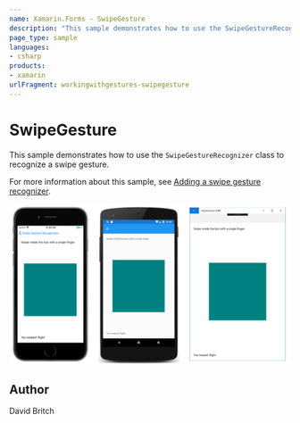 ```yaml
---
name: Xamarin.Forms - SwipeGesture
description: "This sample demonstrates how to use the SwipeGestureRecognizer class to recognize a swipe gesture."
page_type: sample
languages:
- csharp
products:
- xamarin
urlFragment: workingwithgestures-swipegesture
---
```

# SwipeGesture

This sample demonstrates how to use the `SwipeGestureRecognizer` class to recognize a swipe gesture.

For more information about this sample, see [Adding a swipe gesture recognizer](https://docs.microsoft.com/xamarin/xamarin-forms/app-fundamentals/gestures/swipe).

![SwipeGesture application screenshot](Screenshots/01All.png "SwipeGesture application screenshot")

## Author

David Britch

